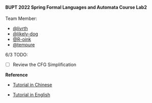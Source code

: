 #### BUPT 2022 Spring Formal Languages and Automata Course Lab2

Team Member:
- [@livrth](https://github.com/livrth)
- [@likely-dog](https://github.com/likely-dog)
- [@R-oink](https://github.com/R-oink)
- [@tempure](https://github.com/tempure)

6/3 TODO:
- [ ] Review the CFG Simplification

__Reference__

- [Tutorial in Chinese](https://zditect.com/main/automata/automata-simplification-of-cfg.html)

- [Tutorial in English](https://www.tutorialspoint.com/automata_theory/cfg_simplification.htm)
